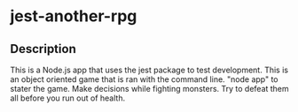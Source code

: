 # jest-another-rpg
## Description
This is a Node.js app that uses the jest package to test development. This is an object oriented game that is ran with the command line. "node app" to stater the game. Make decisions while fighting monsters. Try to defeat them all before you run out of health. 